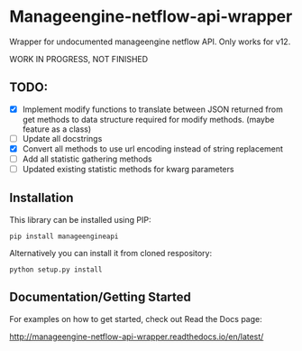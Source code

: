 # Manageengine-netflow-api-wrapper
Wrapper for undocumented manageengine netflow API. Only works for v12.

WORK IN PROGRESS, NOT FINISHED

TODO:
-----

- [X] Implement modify functions to translate between JSON returned from get methods to data structure
      required for modify methods. (maybe feature as a class)
- [ ] Update all docstrings
- [X] Convert all methods to use url encoding instead of string replacement
- [ ] Add all statistic gathering methods
- [ ] Updated existing statistic methods for kwarg parameters

Installation
------------

This library can be installed using PIP:

    pip install manageengineapi

Alternatively you can install it from cloned respository:

    python setup.py install

Documentation/Getting Started
-----

For examples on how to get started, check out Read the Docs page:

http://manageengine-netflow-api-wrapper.readthedocs.io/en/latest/

